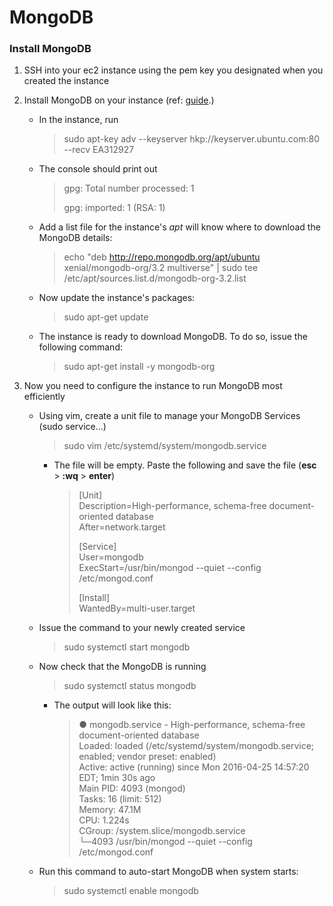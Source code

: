 # MongoDB

### Install MongoDB

1. SSH into your ec2 instance using the pem key you designated when you created the instance
2. Install MongoDB on your instance (ref: [guide](https://www.digitalocean.com/community/tutorials/how-to-install-mongodb-on-ubuntu-16-04).)
    * In the instance, run 
        >  sudo apt-key adv --keyserver hkp://keyserver.ubuntu.com:80 --recv EA312927

    * The console should print out
        > gpg: Total number processed: 1
        > 
        > gpg:               imported: 1  (RSA: 1)    

    * Add a list file for the instance's *apt* will know where to download the MongoDB details:
        >  echo "deb http://repo.mongodb.org/apt/ubuntu xenial/mongodb-org/3.2 multiverse" | sudo tee /etc/apt/sources.list.d/mongodb-org-3.2.list

    * Now update the instance's packages: 

        >  sudo apt-get update

    * The instance is ready to download MongoDB. To do so, issue the following command: 

        >  sudo apt-get install -y mongodb-org

3. Now you need to configure the instance to run MongoDB most efficiently

    * Using vim, create a unit file to manage your MongoDB Services (sudo service...)

        >  sudo vim /etc/systemd/system/mongodb.service

        * The file will be empty. Paste the following and save the file (**esc** > **:wq** > **enter**)

             > [Unit]  
                Description=High-performance, schema-free document-oriented database  
                After=network.target  
             > 
             > [Service]  
                User=mongodb  
                ExecStart=/usr/bin/mongod --quiet --config /etc/mongod.conf
             > 
             > [Install]  
                WantedBy=multi-user.target
        
    * Issue the command to your newly created service

        >  sudo systemctl start mongodb
    
    * Now check that the MongoDB is running 

        >  sudo systemctl status mongodb

        * The output will look like this: 

            > ● mongodb.service - High-performance, schema-free document-oriented database  
                Loaded: loaded (/etc/systemd/system/mongodb.service; enabled; vendor preset: enabled)  
                Active: active (running) since Mon 2016-04-25 14:57:20 EDT; 1min 30s ago  
                Main PID: 4093 (mongod)  
                    Tasks: 16 (limit: 512)  
                Memory: 47.1M  
                    CPU: 1.224s  
                CGroup: /system.slice/mongodb.service  
                        └─4093 /usr/bin/mongod --quiet --config /etc/mongod.conf 

    * Run this command to auto-start MongoDB when system starts: 

        >  sudo systemctl enable mongodb
